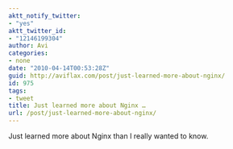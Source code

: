 ```yaml
---
aktt_notify_twitter:
- "yes"
aktt_twitter_id:
- "12146199304"
author: Avi
categories:
- none
date: "2010-04-14T00:53:28Z"
guid: http://aviflax.com/post/just-learned-more-about-nginx/
id: 975
tags:
- tweet
title: Just learned more about Nginx …
url: /post/just-learned-more-about-nginx/
---
```

Just learned more about Nginx than I really wanted to know.